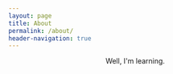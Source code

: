 ```yaml
---
layout: page
title: About
permalink: /about/
header-navigation: true
---
```


<center>Well, I'm learning.</center>

